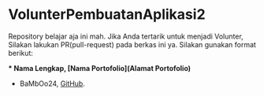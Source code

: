 # VolunterPembuatanAplikasi2
Repository belajar aja ini mah. Jika Anda tertarik untuk menjadi Volunter, Silakan lakukan PR(pull-request) pada berkas ini ya. Silakan gunakan format berikut:

**\* Nama Lengkap, [Nama Portofolio](Alamat Portofolio)**
* BaMbOo24, [GitHub](https://github.com/Bamboo24).
